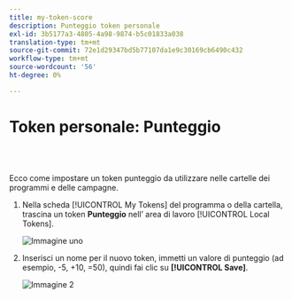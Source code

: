 ```yaml
---
title: my-token-score
description: Punteggio token personale
exl-id: 3b5177a3-4805-4a98-9874-b5c01833a038
translation-type: tm+mt
source-git-commit: 72e1d29347bd5b77107da1e9c30169cb6490c432
workflow-type: tm+mt
source-wordcount: '56'
ht-degree: 0%

---
```


# Token personale: Punteggio

<br> 

Ecco come impostare un token punteggio da utilizzare nelle cartelle dei programmi e delle campagne.

1. Nella scheda [!UICONTROL My Tokens] del programma o della cartella, trascina un token **Punteggio** nell’ area di lavoro [!UICONTROL Local Tokens].

   ![Immagine uno](/help/sky/assets/my-tokens/my-token-score/my-token-score-1.png)

1. Inserisci un nome per il nuovo token, immetti un valore di punteggio (ad esempio, -5, +10, =50), quindi fai clic su **[!UICONTROL Save]**.

   ![Immagine 2](/help/sky/assets/my-tokens/my-token-score/my-token-score-2.png)
